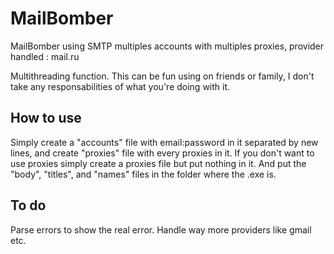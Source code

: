 # MailBomber
MailBomber using SMTP multiples accounts with multiples proxies, provider handled : mail.ru

Multithreading function. This can be fun using on friends or family, I don't take any responsabilities of what you're doing with it.


## How to use

Simply create a "accounts" file with email:password in it separated by new lines, and create "proxies" file with every proxies in it. If you don't want to use proxies simply create a proxies file but put nothing in it. And put the "body", "titles", and "names" files in the folder where the .exe is.

## To do

Parse errors to show the real error.
Handle way more providers like gmail etc.

